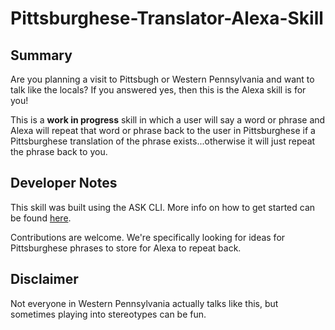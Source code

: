 # Pittsburghese-Translator-Alexa-Skill

## Summary
Are you planning a visit to Pittsbugh or Western Pennsylvania and want to talk like the locals? If you answered yes, then this is the Alexa skill is for you!

This is a **work in progress** skill in which a user will say a word or phrase and Alexa will repeat that word or phrase back to the user in Pittsburghese if a Pittsburghese translation of the phrase exists...otherwise it will just repeat the phrase back to you.

## Developer Notes
This skill was built using the ASK CLI. More info on how to get started can be found [here](https://developer.amazon.com/docs/smapi/quick-start-alexa-skills-kit-command-line-interface.html).

Contributions are welcome. We're specifically looking for ideas for Pittsburghese phrases to store for Alexa to repeat back.

## Disclaimer
Not everyone in Western Pennsylvania actually talks like this, but sometimes playing into stereotypes can be fun.
